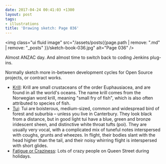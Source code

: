 ```yaml
---
date: 2017-04-24 00:41:03 +1300
layout: post
tags:
- illustrations
title: 'Drawing sketch: Page 036'
---
```


<img class="ui fluid image" src="/assets/posts{{page.path | remove: ".md" | remove: "_posts" }}/sketch-book-036.jpg" alt="Page 036" />

Almost ANZAC day. And almost time to switch back to coding Jenkins plug-ins.

Normally sketch more in-between development cycles for Open Source projects, or
contract works.

* [Krill](http://animals.nationalgeographic.com/animals/invertebrates/krill/): Krill are small crustaceans of the order Euphausiacea, and are found in all the world's oceans. The name krill comes from the Norwegian word krill, meaning "small fry of fish", which is also often attributed to species of fish.
* [Tui](http://nzbirdsonline.org.nz/species/tui): Tui are boisterous, medium-sized, common and widespread bird of forest and suburbia – unless you live in Canterbury. They look black from a distance, but in good light tui have a blue, green and bronze iridescent sheen, and distinctive white throat tufts (poi). They are usually very vocal, with a complicated mix of tuneful notes interspersed with coughs, grunts and wheezes. In flight, their bodies slant with the head higher than the tail, and their noisy whirring flight is interspersed with short glides.
* [Fatigue or Craziness](http://www.goodreads.com/quotes/209171-at-bottom-you-see-we-are-not-homo-sapiens-as): Lots of crazy people on Queen Street during holidays.
